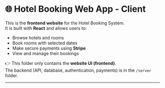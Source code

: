 # 🌐 Hotel Booking Web App - Client

This is the **frontend website** for the Hotel Booking System.  
It is built with **React** and allows users to:

- Browse hotels and rooms  
- Book rooms with selected dates  
- Make secure payments using **Stripe**  
- View and manage their bookings  

👉 This folder only contains the **website UI (frontend)**.  
The backend (API, database, authentication, payments) is in the `/server` folder.  

---
